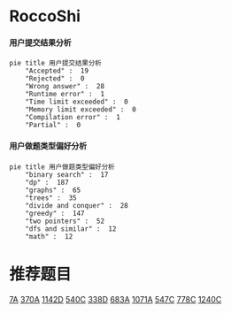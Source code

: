 # RoccoShi

<!-- tabs:start -->



#### **用户提交结果分析**

```mermaid
pie title 用户提交结果分析
    "Accepted" :  19
    "Rejected" :  0
    "Wrong answer" :  28
    "Runtime error" :  1
    "Time limit exceeded" :  0
    "Memory limit exceeded" :  0
    "Compilation error" :  1
    "Partial" :  0
```

#### **用户做题类型偏好分析**

```mermaid
pie title 用户做题类型偏好分析
    "binary search" :  17
    "dp" :  187
    "graphs" :  65
    "trees" :  35
    "divide and conquer" :  28
    "greedy" :  147
    "two pointers" :  52
    "dfs and similar" :  12
    "math" :  12
```



<!-- tabs:end -->
# 推荐题目
[7A](https://codeforces.com/contest/7/problem/A)
[370A](https://codeforces.com/contest/370/problem/A)
[1142D](https://codeforces.com/contest/1142/problem/D)
[540C](https://codeforces.com/contest/540/problem/C)
[338D](https://codeforces.com/contest/338/problem/D)
[683A](https://codeforces.com/contest/683/problem/A)
[1071A](https://codeforces.com/contest/1071/problem/A)
[547C](https://codeforces.com/contest/547/problem/C)
[778C](https://codeforces.com/contest/778/problem/C)
[1240C](https://codeforces.com/contest/1240/problem/C)
